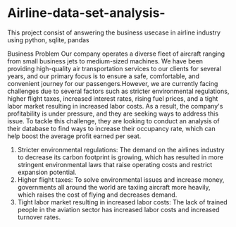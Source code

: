 # Airline-data-set-analysis-
This project consist of answering the business usecase in airline industry using python, sqlite, pandas



Business Problem
Our company operates a diverse fleet of aircraft ranging from small
business jets to medium-sized machines. We have been providing
high-quality air transportation services to our clients for several years, and
our primary focus is to ensure a safe, comfortable, and convenient journey
for our passengers.However, we are currently facing challenges due to
several factors such as stricter environmental regulations, higher flight
taxes, increased interest rates, rising fuel prices, and a tight labor market
resulting in increased labor costs. As a result, the company's profitability is
under pressure, and they are seeking ways to address this issue. To tackle
this challenge, they are looking to conduct an analysis of their database to
find ways to increase their occupancy rate, which can help boost the
average profit earned per seat.


1. Stricter environmental regulations: The demand on the airlines industry
to decrease its carbon footprint is growing, which has resulted in more
stringent environmental laws that raise operating costs and restrict
expansion potential.
2. Higher flight taxes: To solve environmental issues and increase money,
governments all around the world are taxiing aircraft more heavily, which
raises the cost of flying and decreases demand.
3. Tight labor market resulting in increased labor costs: The lack of
trained people in the aviation sector has increased labor costs and
increased turnover rates.
